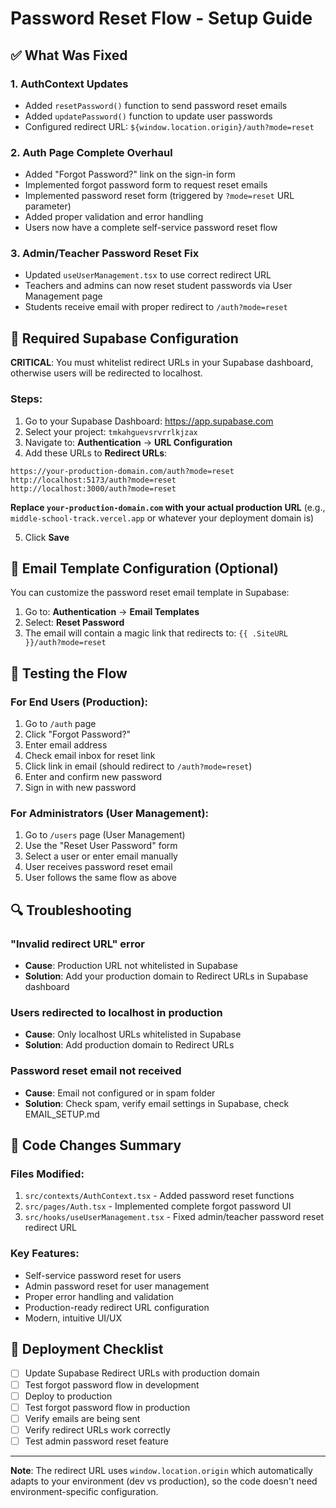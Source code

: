# Password Reset Flow - Setup Guide

## ✅ What Was Fixed

### 1. **AuthContext Updates**
- Added `resetPassword()` function to send password reset emails
- Added `updatePassword()` function to update user passwords
- Configured redirect URL: `${window.location.origin}/auth?mode=reset`

### 2. **Auth Page Complete Overhaul**
- Added "Forgot Password?" link on the sign-in form
- Implemented forgot password form to request reset emails
- Implemented password reset form (triggered by `?mode=reset` URL parameter)
- Added proper validation and error handling
- Users now have a complete self-service password reset flow

### 3. **Admin/Teacher Password Reset Fix**
- Updated `useUserManagement.tsx` to use correct redirect URL
- Teachers and admins can now reset student passwords via User Management page
- Students receive email with proper redirect to `/auth?mode=reset`

## 🔧 Required Supabase Configuration

**CRITICAL**: You must whitelist redirect URLs in your Supabase dashboard, otherwise users will be redirected to localhost.

### Steps:

1. Go to your Supabase Dashboard: https://app.supabase.com
2. Select your project: `tmkahguevsrvrrlkjzax`
3. Navigate to: **Authentication** → **URL Configuration**
4. Add these URLs to **Redirect URLs**:

```
https://your-production-domain.com/auth?mode=reset
http://localhost:5173/auth?mode=reset
http://localhost:3000/auth?mode=reset
```

**Replace `your-production-domain.com` with your actual production URL** (e.g., `middle-school-track.vercel.app` or whatever your deployment domain is)

5. Click **Save**

## 📧 Email Template Configuration (Optional)

You can customize the password reset email template in Supabase:

1. Go to: **Authentication** → **Email Templates**
2. Select: **Reset Password**
3. The email will contain a magic link that redirects to: `{{ .SiteURL }}/auth?mode=reset`

## 🧪 Testing the Flow

### For End Users (Production):
1. Go to `/auth` page
2. Click "Forgot Password?"
3. Enter email address
4. Check email inbox for reset link
5. Click link in email (should redirect to `/auth?mode=reset`)
6. Enter and confirm new password
7. Sign in with new password

### For Administrators (User Management):
1. Go to `/users` page (User Management)
2. Use the "Reset User Password" form
3. Select a user or enter email manually
4. User receives password reset email
5. User follows the same flow as above

## 🔍 Troubleshooting

### "Invalid redirect URL" error
- **Cause**: Production URL not whitelisted in Supabase
- **Solution**: Add your production domain to Redirect URLs in Supabase dashboard

### Users redirected to localhost in production
- **Cause**: Only localhost URLs whitelisted in Supabase
- **Solution**: Add production domain to Redirect URLs

### Password reset email not received
- **Cause**: Email not configured or in spam folder
- **Solution**: Check spam, verify email settings in Supabase, check EMAIL_SETUP.md

## 📝 Code Changes Summary

### Files Modified:
1. `src/contexts/AuthContext.tsx` - Added password reset functions
2. `src/pages/Auth.tsx` - Implemented complete forgot password UI
3. `src/hooks/useUserManagement.tsx` - Fixed admin/teacher password reset redirect URL

### Key Features:
- Self-service password reset for users
- Admin password reset for user management
- Proper error handling and validation
- Production-ready redirect URL configuration
- Modern, intuitive UI/UX

## 🚀 Deployment Checklist

- [ ] Update Supabase Redirect URLs with production domain
- [ ] Test forgot password flow in development
- [ ] Deploy to production
- [ ] Test forgot password flow in production
- [ ] Verify emails are being sent
- [ ] Verify redirect URLs work correctly
- [ ] Test admin password reset feature

---

**Note**: The redirect URL uses `window.location.origin` which automatically adapts to your environment (dev vs production), so the code doesn't need environment-specific configuration.


